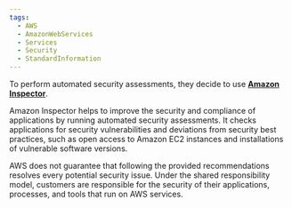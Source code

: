 ```yaml
---
tags:
  - AWS
  - AmazonWebServices
  - Services
  - Security
  - StandardInformation
---
```

To perform automated security assessments, they decide to use [**Amazon Inspector**](https://aws.amazon.com/inspector/).

Amazon Inspector helps to improve the security and compliance of applications by running automated security assessments. It checks applications for security vulnerabilities and deviations from security best practices, such as open access to Amazon EC2 instances and installations of vulnerable software versions.

AWS does not guarantee that following the provided recommendations resolves every potential security issue. Under the shared responsibility model, customers are responsible for the security of their applications, processes, and tools that run on AWS services.